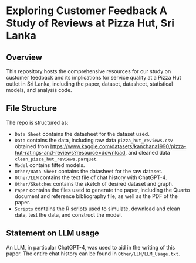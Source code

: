 # Exploring Customer Feedback A Study of Reviews at Pizza Hut, Sri Lanka

## Overview

This repository hosts the comprehensive resources for our study on customer feedback and its implications for service quality at a Pizza Hut outlet in Sri Lanka, including the paper, dataset, datasheet, statistical models, and analysis code.

## File Structure

The repo is structured as:

- `Data Sheet` contains the datasheet for the dataset used.
- `Data` contains the data, including raw data `pizza_hut_reviews.csv` obtained from https://www.kaggle.com/datasets/kanchana1990/pizza-hut-ratings-and-reviews?resource=download, and cleaned data `clean_pizza_hut_reviews.parquet`.
- `Model` contains fitted models.
- `Other/Data Sheet` contains the datasheet for the raw dataset.
- `Other/LLM` contains the text file of chat history with ChatGPT-4.
- `Other/Sketches` contains the sketch of desired dataset and graph.
- `Paper` contains the files used to generate the paper, including the Quarto document and reference bibliography file, as well as the PDF of the paper.
- `Scripts` contains the R scripts used to simulate, download and clean data, test the data, and construct the model.

## Statement on LLM usage

An LLM, in particular ChatGPT-4, was used to aid in the writing of this paper. The entire chat history can be found in `Other/LLM/LLM_Usage.txt`.
